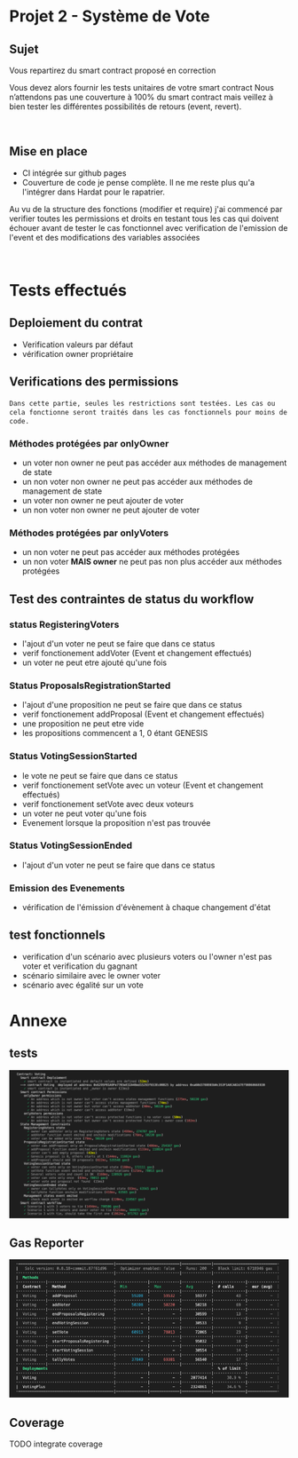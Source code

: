 # Projet 2 - Système de Vote

## Sujet
Vous repartirez du smart contract proposé en correction 

Vous devez alors fournir les tests unitaires de votre smart contract Nous n’attendons pas une couverture à 100% du smart contract mais veillez à bien tester les différentes possibilités de retours (event, revert).

  
<br/>

## Mise en place


- CI intégrée sur github pages
- Couverture de code je pense complète. Il ne me reste plus qu'a l'intégrer dans Hardat pour le rapatrier.


Au vu de la structure des fonctions (modifier et require) j'ai commencé par verifier toutes les permissions et droits en testant tous les cas qui doivent échouer avant de tester le cas fonctionnel avec verification de l'emission de l'event et des modifications des variables associées

<br>

# Tests effectués
## Deploiement du contrat
- Verification valeurs par défaut
- vérification owner propriétaire

## Verifications des permissions
    Dans cette partie, seules les restrictions sont testées. Les cas ou cela fonctionne seront traités dans les cas fonctionnels pour moins de code.

### Méthodes protégées par onlyOwner
- un voter non owner ne peut pas  accéder aux méthodes de management de state
- un non voter non owner ne peut pas accéder aux méthodes de management de state
- un voter non owner ne peut ajouter de voter
- un non voter non owner ne peut ajouter de voter
 

### Méthodes protégées par onlyVoters
- un non voter ne peut pas accéder aux méthodes protégées
- un non voter **MAIS owner** ne peut pas non plus accéder aux méthodes protégées

## Test des contraintes de status du workflow
###  status RegisteringVoters
- l'ajout d'un voter ne peut se faire que dans ce status
- verif fonctionement addVoter (Event et changement effectués)
- un voter ne peut etre ajouté qu'une fois

### Status ProposalsRegistrationStarted
- l'ajout d'une proposition ne peut se faire que dans ce status
- verif fonctionement addProposal (Event et changement effectués)
- une proposition ne peut etre vide
- les propositions commencent a 1, 0 étant GENESIS
  
### Status VotingSessionStarted
- le vote ne peut se faire que dans ce status
- verif fonctionement setVote avec un voteur (Event et changement effectués)
- verif fonctionement setVote avec deux voteurs
- un voter ne peut voter qu'une fois
- Evenement lorsque la proposition n'est pas trouvée
  
### Status  VotingSessionEnded
- l'ajout d'un voter ne peut se faire que dans ce status

### Emission des Evenements
- vérification de l'émission d'évènement à chaque changement d'état

## test fonctionnels
- verification d'un scénario avec plusieurs voters ou l'owner n'est pas voter et verification du gagnant
- scénario similaire avec le owner voter
- scénario avec égalité sur un vote


# Annexe
## tests
![Screenshot execution tests](Documentation/tests_screenshot_with_gas.png)

## Gas Reporter
![Screenshot gas reporter](Documentation/test_gas_reporter.png)


## Coverage
TODO integrate coverage


